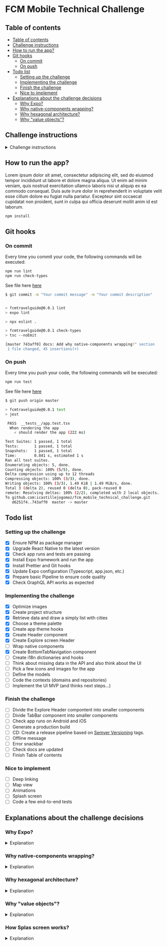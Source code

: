 # FCM Mobile Technical Challenge

## Table of contents

* [Table of contents](#table-of-contents)
* [Challenge instructions](#challenge-instructions)
* [How to run the app?](#how-to-run-the-app-)
* [Git hooks](#git-hooks)
  + [On commit](#on-commit)
  + [On push](#on-push)
* [Todo list](#todo-list)
  + [Setting up the challenge](#setting-up-the-challenge)
  + [Implementing the challenge](#implementing-the-challenge)
  + [Finish the challenge](#finish-the-challenge)
  + [Nice to implement](#nice-to-implement)
* [Explanations about the challenge decisions](#explanations-about-the-challenge-decisions)
  + [Why Expo?](#why-expo-)
  + [Why native-components wrapping?](#why-native-components-wrapping-)
  + [Why hexagonal architecture?](#why-hexagonal-architecture-)
  + [Why "value objects"?](#why--value-objects--)


## Challenge instructions

<details>
  <summary>Challenge instructions</summary>

  ## What
  FCM Digital team want to launch a new shiny travel guide app. We found that we have the chance to deliver a great product to our travelers. All best information about main world cities in their hands.

  ## Why
  Our current app is the best business itinerary app for FCM customers and we want to offer them a good curated travel guide, without risking the usability of main app in terms of disk usage and complexity. KISS principle.

  ## How
  As we are tech enthusiasts we want to improve our infrastructure, so we decided to implement a GraphQL API to be consumed by our frontend team. Many developers love this technology and after some research we think it fits perfectly for mobile and web apps using React. 

  We need your help to build a first prototype in react native, so we can test the potential of using this technology.

  ## Brief
  First version of the app needs to have following things:
  - Home screen with cities list
  - Detail city screen or embedded component in the list with some useful information as city name, currency, some monuments to visit and some restaurants

  ## Delivery
  Final solution is up to you, there are as many solutions as developers exists. You decide how to present the MVP taking design, usability, architecture and completeness decisions.

  ## How to use challenge API
  To run GraphQL API execute following command

  ````
  yarn run graphql
  ````

  It will launch a local graphql in ```http://localhost:3000/``` to use as graphql endpoint in your app.

  This local server gives you all data from ```db.js``` file and you can test your graphql queries with integrated GraphiQL IDE in ```http://localhost:3000/graphql```

  ````
  Example queries

  query {
    City(id: 2) {
      name
    }
  }

  query {
    allCities {
      name
    }
  }
  ````

  ## How to use Graphql in react native

  React native community recommends Apollo Client as the best library to use GraphQL in mobile (Visit https://www.apollographql.com/docs/react/)
</details>

## How to run the app?

Lorem ipsum dolor sit amet, consectetur adipiscing elit, sed do eiusmod tempor incididunt ut labore et dolore magna aliqua. Ut enim ad minim veniam, quis nostrud exercitation ullamco laboris nisi ut aliquip ex ea commodo consequat. Duis aute irure dolor in reprehenderit in voluptate velit esse cillum dolore eu fugiat nulla pariatur. Excepteur sint occaecat cupidatat non proident, sunt in culpa qui officia deserunt mollit anim id est laborum.

```bash
npm install
```

## Git hooks

### On commit

Every time you commit your code, the following commands will be executed:

```bash
npm run lint
npm run check-types
```
See file here [here](/.husky/pre-commit)

```bash
$ git commit -m "Your commit message" -m "Your commit description"


> fcmtravelguide@0.0.1 lint
> expo lint

> npx eslint .

> fcmtravelguide@0.0.1 check-types
> tsc --noEmit

[master 743aff0] docs: Add why native-components wrapping?" section
 1 file changed, 45 insertions(+)
```

### On push

Every time you push your code, the following commands will be executed:

```bash
npm run test
```
See file here [here](/.husky/pre-push)

```bash
$ git push origin master

> fcmtravelguide@0.0.1 test
> jest

 PASS  __tests__/app.test.tsx
  When rendering the app
    ✓ should render the app (222 ms)

Test Suites: 1 passed, 1 total
Tests:       1 passed, 1 total
Snapshots:   1 passed, 1 total
Time:        0.841 s, estimated 1 s
Ran all test suites.
Enumerating objects: 5, done.
Counting objects: 100% (5/5), done.
Delta compression using up to 12 threads
Compressing objects: 100% (3/3), done.
Writing objects: 100% (3/3), 1.49 KiB | 1.49 MiB/s, done.
Total 3 (delta 2), reused 0 (delta 0), pack-reused 0
remote: Resolving deltas: 100% (2/2), completed with 2 local objects.
To github.com:icastillejogomez/fcm_mobile_technical_challenge.git
   d6251f4..743aff0  master -> master
```

## Todo list

### Setting up the challenge

- [x] Ensure NPM as package manager
- [x] Upgrade React Native to the latest version
- [x] Check app runs and tests are passing
- [x] Install Expo framework and run the app
- [x] Install Prettier and Git hooks
- [x] Update Expo configuration (Typescript, app.json, etc.)
- [x] Prepare basic Pipeline to ensure code quality
- [x] Check GraphQL API works as expected

### Implementing the challenge

- [x] Optimize images
- [x] Create project structure
- [x] Retrieve data and draw a simply list with cities
- [x] Choose a theme palette
- [x] Create app theme hooks
- [x] Create Header component
- [x] Create Explore screen Header
- [ ] Wrap native components
- [x] Create BottomTabNavigation component
- [ ] Create i18n dictionaries and hooks
- [ ] Think about missing data in the API and also think about the UI
- [ ] Pick a few icons and images for the app
- [ ] Define the models
- [ ] Code the contexts (domains and repositories)
- [ ] Implement the UI MVP (and thinks next steps...)

### Finish the challenge

- [ ] Divide the Explore Header compontent into smaller components
- [ ] Divide TabBar component into smaller components
- [ ] Check app runs on Android and iOS
- [ ] Generate a production build
- [ ] CD: Create a release pipeline based on [Semver Versioning](https://semver.org/) tags.
- [ ] Offline message
- [ ] Error snackbar
- [ ] Check docs are updated
- [ ] Finish Table of contents

### Nice to implement

- [ ] Deep linking
- [ ] Map view
- [ ] Animations
- [ ] Splash screen
- [ ] Code a few end-to-end tests

## Explanations about the challenge decisions

### Why Expo?

<details>
  <summary>Explanation</summary>
  <br />
  Expo is a React Native framework that allows you to build native iOS and Android apps using JavaScript and React. It is a great tool for building cross-platform apps and it is easy to use. It also has a lot of community support and a lot of plugins that can be used to extend the functionality of the framework. Eventhough in the past was a risky choice, nowadays is worth it. With Expo we can spend time on the business logic and what users want and not on the platform specifics.
</details>

### Why native-components wrapping?

<details>
  <summary>Explanation</summary>
  <br />
  Lorem ipsum dolor sit amet, consectetur adipiscing elit, sed do eiusmod tempor incididunt ut labore et dolore magna aliqua. Ut enim ad minim veniam, quis nostrud exercitation ullamco laboris nisi ut aliquip ex ea commodo consequat. Duis aute irure dolor in reprehenderit in voluptate velit esse cillum dolore eu fugiat nulla pariatur. Excepteur sint occaecat cupidatat non proident, sunt in culpa qui officia deserunt mollit anim id est laborum.
  <br />

  ```typescript
  import { Text, StyleSheet } from 'react-native'
  import type { TextProps } from 'react-native'

  export type FMCTextVariant = 'default' | 'inherit' | 'title' | 'caption'
  export type FMCTextWeight = 'normal' | 'bold' | '100' | '200' | '300' | '400' | '500' | '600' | '700' | '800' | '900'
  export type FMCTextColor = 'default' | 'inherit' | 'primary' | 'secondary' | 'tertiary' | 'error' | 'warning' | 'success' | 'info'

  export type FMCTextProps = TextProps & {
    variant?: FMCTextVariant
    weight?: FMCTextWeight
    color?: FMCTextColor
    size?: FMCTextSize
  }

  export const FMCText = (props: FMCTextProps) => {
    const { variant = 'default', weight = 'normal', color = 'default', size = 'medium', ...rest } = props

    return (
      <Text
        {...rest}
        style={[
          {
            fontWeight: weight,
            color: color,
            fontSize: size,
          },
          rest.style,
        ]}
      />
    )
  }

  const styles = StyleSheet.create({})
  ```
</details>

### Why hexagonal architecture?

<details>
  <summary>Explanation</summary>
  <br />
  Hexagonal architecture is a software design pattern that helps to organize code into smaller, more manageable modules. It is based on the idea of dividing a system into discrete, independent modules that communicate with each other through well-defined interfaces. Each module has a clear responsibility and is responsible for a specific part of the system. This helps to keep the code modular and easier to understand and maintain.
</details>

### Why "value objects"?

<details>
  <summary>Explanation</summary>
  <br />

  Lorem ipsum dolor sit amet, consectetur adipiscing elit, sed do eiusmod tempor incididunt ut labore et dolore magna aliqua. Ut enim ad minim veniam, quis nostrud exercitation ullamco laboris nisi ut aliquip ex ea commodo consequat. Duis aute irure dolor in reprehenderit in voluptate velit esse cillum dolore eu fugiat nulla pariatur. Excepteur sint occaecat cupidatat non proident, sunt in culpa qui officia deserunt mollit anim id est laborum.

  ```typescript
  class City {
    ...
    private readonly name: CityName // <-- Why CityName instead of simple string type?
    ...


    ...
  }

  class CityName extends StringValueObject {
    constructor(name: string) {
      super(name)
      this.ensureCityNameIsNonEmpty()
    }

    private ensureCityNameIsNonEmpty(): void {
      const value = this.getValue()
      if (value.length === 0) {
        throw new Error('City name cannot be empty')
      }
    }
  }
  ```
</details>

### How Splas screen works?

<details>
  <summary>Explanation</summary>
  <br />
  Lorem ipsum dolor sit amet, consectetur adipiscing elit, sed do eiusmod tempor incididunt ut labore et dolore magna aliqua. Ut enim ad minim veniam, quis nostrud exercitation ullamco laboris nisi ut aliquip ex ea commodo consequat. Duis aute irure dolor in reprehenderit in voluptate velit esse cillum dolore eu fugiat nulla pariatur. Excepteur sint occaecat cupidatat non proident, sunt in culpa qui officia deserunt mollit anim id est laborum.
</details>  